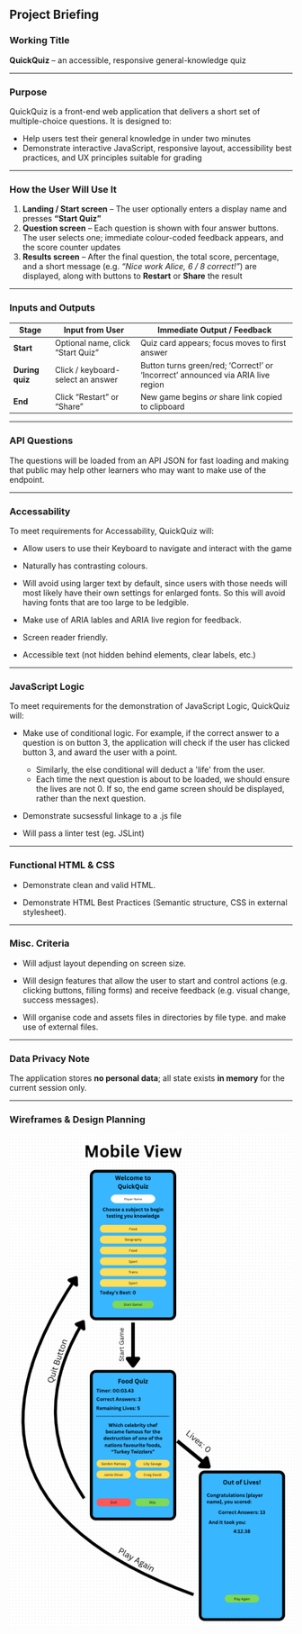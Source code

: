 ## Project Briefing

### **Working Title**
**QuickQuiz** – an accessible, responsive general-knowledge quiz

---

### **Purpose**

QuickQuiz is a  front-end web application that delivers a short set of multiple-choice questions. It is designed to:

- Help users test their general knowledge in under two minutes  
- Demonstrate interactive JavaScript, responsive layout, accessibility best practices, and UX principles suitable for grading

---

### **How the User Will Use It**

1. **Landing / Start screen** – The user optionally enters a display name and presses **“Start Quiz”**  
2. **Question screen** – Each question is shown with four answer buttons. The user selects one; immediate colour-coded feedback appears, and the score counter updates  
3. **Results screen** – After the final question, the total score, percentage, and a short message (e.g. _“Nice work Alice, 6 / 8 correct!”_) are displayed, along with buttons to **Restart** or **Share** the result

---

### **Inputs and Outputs**

| **Stage**      | **Input from User**                      | **Immediate Output / Feedback**                                                 |
|----------------|------------------------------------------|----------------------------------------------------------------------------------|
| **Start**       | Optional name, click “Start Quiz”        | Quiz card appears; focus moves to first answer                                   |
| **During quiz** | Click / keyboard-select an answer        | Button turns green/red; ‘Correct!’ or ‘Incorrect’ announced via ARIA live region |
| **End**         | Click “Restart” or “Share”               | New game begins _or_ share link copied to clipboard                              |

---

### **API Questions**

The questions will be loaded from an API JSON for fast loading and making that public may help other learners who may want to make use of the endpoint.

---

### **Accessability**

To meet requirements for Accessability, QuickQuiz will:

- Allow users to use their Keyboard to navigate and interact with the game

- Naturally has contrasting colours.

- Will avoid using larger text by default, since users with those needs will most likely have their own settings for enlarged fonts. So this will avoid having fonts that are too large to be ledgible.

- Make use of ARIA lables and ARIA live region for feedback.

- Screen reader friendly.

- Accessible text (not hidden behind elements, clear labels, etc.)

---

### **JavaScript Logic**

To meet requirements for the demonstration of JavaScript Logic, QuickQuiz will:

- Make use of conditional logic. For example, if the correct answer to a question is on button 3, the application will check if the user has clicked button 3, and award the user with a point.
    - Similarly, the else conditional will deduct a 'life' from the user.
    - Each time the next question is about to be loaded, we should ensure the lives are not 0. If so, the end game screen should be displayed, rather than the next question.

- Demonstrate sucsessful linkage to a .js file

- Will pass a linter test (eg. JSLint)

---

### **Functional HTML & CSS**

- Demonstrate clean and valid HTML.

- Demonstrate HTML Best Practices (Semantic structure, CSS in external stylesheet).

---

### **Misc. Criteria**

- Will adjust layout depending on screen size.

- Will design features that allow the user to start and control actions (e.g. clicking buttons, filling forms) and receive feedback (e.g. visual change, success messages).

- Will organise code and assets files in directories by file type. and make use of external files.

---

### **Data Privacy Note**

The application stores **no personal data**; all state exists **in memory** for the current session only.

---

### **Wireframes & Design Planning**

<img src="assets/img/Mobile-View.png">